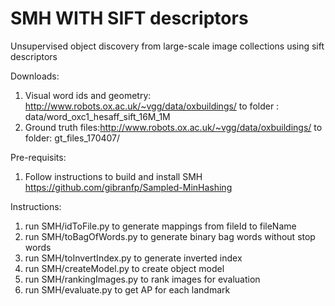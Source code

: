# SMH WITH SIFT descriptors
Unsupervised object discovery from large-scale image collections using sift descriptors

Downloads:
1. Visual word ids and geometry: http://www.robots.ox.ac.uk/~vgg/data/oxbuildings/ to folder : data/word_oxc1_hesaff_sift_16M_1M
2. Ground truth files:http://www.robots.ox.ac.uk/~vgg/data/oxbuildings/ to folder: gt_files_170407/

Pre-requisits:
1. Follow instructions to build and install SMH https://github.com/gibranfp/Sampled-MinHashing

Instructions:
1. run SMH/idToFile.py to generate mappings from fileId to fileName
2. run SMH/toBagOfWords.py to generate binary bag words without stop words
3. run SMH/toInvertIndex.py to generate inverted index
4. run SMH/createModel.py to create object model
5. run SMH/rankingImages.py to rank images for evaluation
5. run SMH/evaluate.py to get AP for each landmark

